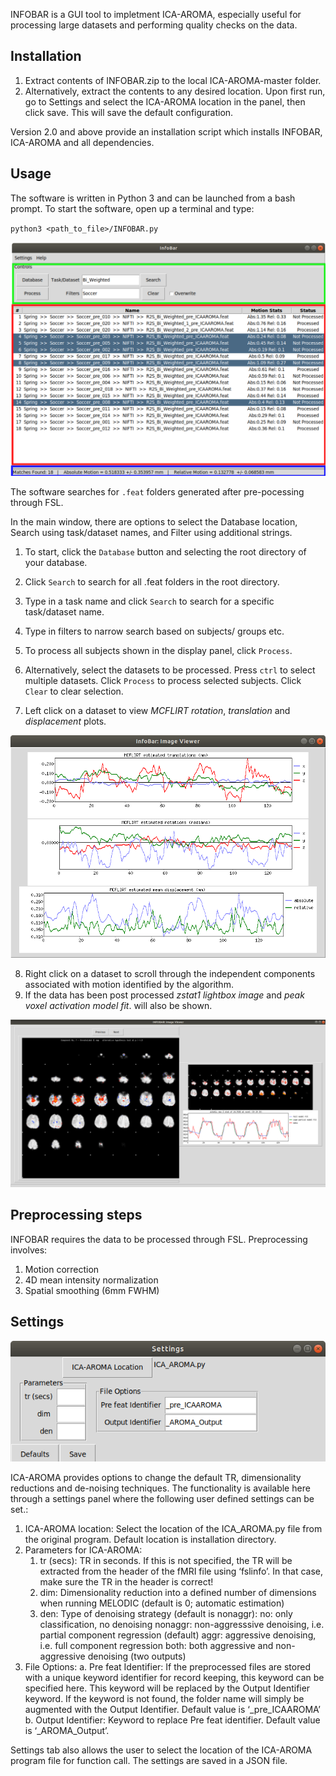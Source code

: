 INFOBAR is a GUI tool to impletment ICA-AROMA, especially useful for processing large datasets and performing quality checks on the data.
## Installation

1. Extract contents of INFOBAR.zip to the local ICA-AROMA-master folder. 
2. Alternatively, extract the contents to any desired location. Upon first run, go to Settings and select the ICA-AROMA location in the panel, then click save. This will save the default configuration.

Version 2.0 and above provide an installation script which installs INFOBAR, ICA-AROMA and all dependencies.

## Usage

The software is written in Python 3 and can be launched from a bash prompt. To start the software, open up a terminal and type: 

`python3 <path_to_file>/INFOBAR.py`

![Main Window](help/MainWindow.png)

The software searches for `.feat` folders generated after pre-pocessing through FSL. 

In the main window, there are options to select the Database location, Search using task/dataset names, and Filter using additional strings.

1. To start, click the `Database` button and selecting the root directory of your database.

2. Click `Search` to search for all .feat folders in the root directory.
    
3. Type in a task name and click `Search` to search for a specific task/dataset name.
4. Type in filters to narrow search based on subjects/ groups etc.
5. To process all  subjects shown in the display panel, click `Process`.
6. Alternatively, select the datasets to be processed. Press `ctrl` to select multiple datasets. Click `Process` to process selected subjects. Click `Clear` to clear selection. 
7. Left click on a dataset to view *MCFLIRT rotation*, *translation* and *displacement* plots.

![Pre Processed Viewer](help/PreViewer.png)

8. Right click on a dataset to scroll through the independent components associated with motion identified by the algorithm.
9. If the data has been post processed *zstat1 lightbox image* and *peak voxel activation model fit*. will also be shown.

![Post Processed Viewer](help/PostViewer.png)

       
## Preprocessing steps
INFOBAR requires the data to be processed through FSL. Preprocessing involves:
1. Motion correction
2. 4D mean intensity normalization
3. Spatial smoothing (6mm FWHM)

## Settings

![Settings](help/Settings.png)

ICA-AROMA provides options to change the default TR, dimensionality reductions and de-noising techniques. The functionality is available here through a settings panel where the following user defined settings can be set.:
1. ICA-AROMA location: Select the location of the ICA_AROMA.py file from the original program. Default location is installation directory.
2.	Parameters for ICA-AROMA:
	1. tr (secs): TR in seconds. If this is not specified, the TR will be extracted from the header of the fMRI file using ‘fslinfo’. In that case, make sure the TR in the header is correct!
	2. 	dim:  Dimensionality reduction into a defined number of dimensions when running MELODIC (default is 0; automatic estimation)
	3. 	den: Type of denoising strategy (default is nonaggr): no: only classification, no denoising nonaggr: non-aggresssive denoising, i.e. partial component regression (default) aggr: aggressive denoising, i.e. full component regression both: both aggressive and non-aggressive denoising (two outputs)
3.	File Options:
a.	Pre feat Identifier:  If the preprocessed files are stored with a unique keyword identifier for record keeping, this keyword can be specified here. This keyword will be replaced by the Output Identifier keyword. If the keyword is not found, the folder name will simply be augmented with the Output Identifier. Default value is ‘_pre_ICAAROMA’
b.	Output Identifier: Keyword to replace Pre feat identifier. Default value is ‘_AROMA_Output’.

 Settings tab also allows the user to select the location of the ICA-AROMA program file for function call. The settings are saved in a JSON file. 